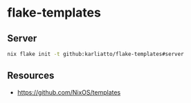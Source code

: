 # flake-templates


## Server

```bash
nix flake init -t github:karliatto/flake-templates#server
```

## Resources

- https://github.com/NixOS/templates